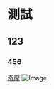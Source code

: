 # 測試
## 123
### 456

[奇摩](https://tw.yahoo.com) 
![Image](https://www.google.com/images/branding/googlelogo/1x/googlelogo_color_272x92dp.png)
